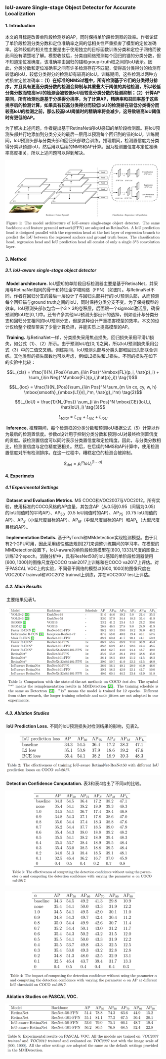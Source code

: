 ### IoU-aware Single-stage Object Detector for Accurate Localization
#### 1. Introduction

​		本文的目标是改善单阶段检测器的AP，同时保持单阶段检测器的效率。作者论证了单阶段检测分类分数和定位准确率之间的低相关性严重损害了模型的定位准确率。这种较低的相关性主要是由于使用独立的目标函数训练分类和定位子网络而彼此间没有清楚地了解。模型收敛后，分类自网络预测每个回归的锚的分类分数，但不知道定位准确度，该准确率由回归的锚和group-truth框之间的IoU表示。因此，分类分数和定位准确率之间有许多检测存在不匹配，使得高分类得分的检测有较低的IoU，较低分类得分的检测却有较高的IoU。训练期间，这些检测以两种方式损害定位准确率：**（1）在标准的NMS过程中，所有检测基于它们的分类得分排序，并且具有更高分类分数的检测会抑制与其重叠大于阈值的其他检测，所以较低分类分数而较高IoU的检测会被较低IoU而较高分类分数的检测抑制；（2）计算AP期间，所有检测也是基于分类得分排序，为了计算AP，精确率和召回率基于这些排序后的检测计算，如果具有较高分类得分而较低IoU的检测排在较低分类得分而较高IoU的检测之前，那么较高IoU阈值时的精确率将会减少，这导致较高IoU阈值时有更低的AP。**

​		为了解决上述问题，作者提出基于RetinaNet的IoU感知的单阶段检测器。将IoU预测头部并行地添加到分类分支的最后一层用以预测每个回归到的锚的IoU。训练期间，IoU预测头部与分类头部和回归头部联合训练。推理期间，检测置信度为分类得分乘以预测IoU，然后用以后续的NMS和AP计算。因为检测置信度与定位准确率高度相关，所以上述问题可以得到解决。

![fig1](images/IoU_aware/fig1.png)

#### 3. Method

##### 3.1. IoU-aware single-stage object detector

​		**Model architecture.**  IoU感知的单阶段目标检测器主要是基于RetinaNet，并采用与RetinaNet相同的骨干和特征金字塔网络（FPN）（如图1）。与RetinaNet不同，作者在回归分支的最后一层设计了与回归头部并行的IoU预测头部，从而预测每个回归锚与ground truth之间的IoU，同时保持分类分支不变。为了保持模型的效率，IoU预测头部仅包含一个$3 \times 3$的卷积层，后面跟一个sigmoid激活层，确保预测的IoU在$[0, 1]$中。还有许多其他IoU预测头部设计的选择，例如设计与分类分支和回归分支相同的IoU预测分支，但是这种设计严重损害模型的效率。本文的设计仅给整个模型带来了少量计算负担，并能实质上提高模型的AP。

​		**Training.**   与RetinaNet一样，分类损失采用焦点损失，回归损失采用平滑L1损失，如公式（1）、（2）所示。由于预测IoU在$[0, 1]$之间，所以IoU预测损失采用公式（3）中的二值交叉熵。训练期间，IoU预测头部与分类头部和回归头部联合训练。其他类型的损失函数也可以考虑，例如L2损失和L1损失。不同的损失在如下的实验中比较：

$$L_{cls} = \frac{1}{N_{Pos}}(\sum_{i\in Pos}^N\mbox{FL}(p_i, \hat{p}_i) + \sum_{i\in Neg}^M\mbox{FL}(p_i,\hat{p}_i)) \tag{1}$$

$$L_{loc} = \frac{1}{N_{Pos}}\sum_{i\in Pos}^N \sum_{m \in cx, cy, w, h} \mbox{smooth}_{\mbox{L1}}(l_i^m, \hat{g}_i^m) \tag{2}$$

$$L_{IoU} = \frac{1}{N_{Pos}} \sum_{i \in Pos}^N \mbox{CE}(IoU_i, \hat{IoU}_i) \tag{3}$$

$$L_{total} = L_{cls} + L_{loc} + L_{IoU} \tag{4}$$

​		**Inference.**  推理期间，每个检测框的分类分数和预测IoU根据公式（5）计算以作为最后的检测置信度。参数$\alpha$设计用于控制分类分数和预测IoU对最终检测置信度的贡献。该检测置信度可以同时表示分类置信度和定位精度。因此，与分类分数相比，检测置信度与定位精度更相关。然后，在后续的NMS和AP计算中，使用检测置信度对所有检测排序。在这一过程中，糟糕定位的检测会被抑制。

$$S_{det} = p_i^\alpha IoU_i^{(1 - \alpha)} \tag{5}$$

#### 4. Experimets

##### 4.1 Experimental Settings

​		**Dataset and Evaluation Metrics.**  MS COCO和VOC2007与VOC2012。所有实验，使用标准的COCO风格的AP度量，其包含AP（从0.5到0.95（间隔为0.05）的IoU阈值时的平均AP）、$\mbox{AP}_{50}$（0.5 IoU阈值时的AP）、$\mbox{AP}_{75}$（0.75 IoU阈值的AP）、$\mbox{AP}_S$（小型尺度目标的AP）、$\mbox{AP}_{M}$（中型尺度目标的AP）和$\mbox{AP}_{L}$（大型尺度目标的AP）。

​		**Implementation Details.**  基于PyTorch和MMdetection实现检测模型。由于只有2个GPU可用，因此采用线性缩放规则[27]来调整训练期间的学习率。在模型的MMDetection设置下，IoU-aware的单阶段检测模型在$[800, 1333]$尺度的图像上训练12个epoch。消融分析中，具有ResNet50的IoU感知的单阶段检测器使用$[600, 1000]$的图像尺度在COCO train2017上训练和在COCO va2017上评估。对于PASCAL VOC上的实验，不同骨干网络的模型以$[600, 1000]$的图像尺度在VOC2007 trainval和VOC2012 trainval上训练，并在VOC2007 test上评估。

##### 4.2. Main Results

​		主要结果见表1。

![table1](images/IoU_aware/table1.png)

##### 4.3. Ablation Studies

​		**IoU Prediction Loss.**  不同的IoU预测损失对检测结果的影响，见表2。

![table2](images/IOU_aware/table2.png)

​		**Detection Confidence Computation.**  表3和表4给出了不同$\alpha$的比较。

![table3](images/IOU_aware/table3.png)

![table4](images/IOU_aware/table4.png)

​		**Ablation Studies on PASCAL VOC.** 

![table5](images/IOU_aware/table5.png)